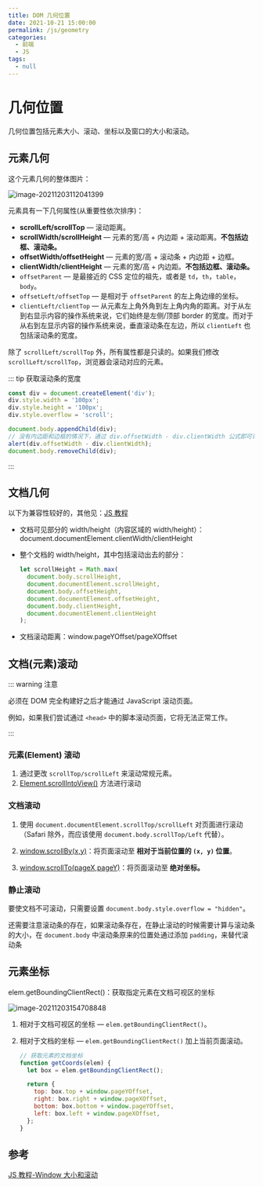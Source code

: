```yaml
---
title: DOM 几何位置
date: 2021-10-21 15:00:00
permalink: /js/geometry
categories:
  - 前端
  - JS
tags:
  - null
---
```


# 几何位置

几何位置包括元素大小、滚动、坐标以及窗口的大小和滚动。

## 元素几何

这个元素几何的整体图片：

![image-20211203112041399](/img/62.png)

元素具有一下几何属性(从重要性依次排序)：

- **scrollLeft/scrollTop** — 滚动距离。
- **scrollWidth/scrollHeight** — 元素的宽/高 + 内边距 + 滚动距离。**不包括边框、滚动条。**
- **offsetWidth/offsetHeight** — 元素的宽/高 + 滚动条 + 内边距 + 边框。
- **clientWidth/clientHeight** — 元素的宽/高 + 内边距。**不包括边框、滚动条。**
- `offsetParent` — 是最接近的 CSS 定位的祖先，或者是 `td`，`th`，`table`，`body`。
- `offsetLeft/offsetTop` — 是相对于 `offsetParent` 的左上角边缘的坐标。
- `clientLeft/clientTop` — 从元素左上角外角到左上角内角的距离。对于从左到右显示内容的操作系统来说，它们始终是左侧/顶部 border 的宽度。而对于从右到左显示内容的操作系统来说，垂直滚动条在左边，所以 `clientLeft` 也包括滚动条的宽度。

除了 `scrollLeft/scrollTop` 外，所有属性都是只读的。如果我们修改 `scrollLeft/scrollTop`，浏览器会滚动对应的元素。

::: tip 获取滚动条的宽度

```js
const div = document.createElement('div');
div.style.width = '100px';
div.style.height = '100px';
div.style.overflow = 'scroll';

document.body.appendChild(div);
// 没有内边距和边框的情况下，通过 div.offsetWidth - div.clientWidth 公式即可计算出
alert(div.offsetWidth - div.clientWidth);
document.body.removeChild(div);
```

:::

## 文档几何

以下为兼容性较好的，其他见：[JS 教程](https://zh.javascript.info/size-and-scroll-window)

- 文档可见部分的 width/height（内容区域的 width/height）：document.documentElement.clientWidth/clientHeight

- 整个文档的 width/height，其中包括滚动出去的部分：

  ```js
  let scrollHeight = Math.max(
    document.body.scrollHeight,
    document.documentElement.scrollHeight,
    document.body.offsetHeight,
    document.documentElement.offsetHeight,
    document.body.clientHeight,
    document.documentElement.clientHeight
  );
  ```

- 文档滚动距离：window.pageYOffset/pageXOffset

## 文档(元素)滚动

::: warning 注意

必须在 DOM 完全构建好之后才能通过 JavaScript 滚动页面。

例如，如果我们尝试通过 `<head>` 中的脚本滚动页面，它将无法正常工作。

:::

### 元素(Element) 滚动

1. 通过更改 `scrollTop/scrollLeft` 来滚动常规元素。
2. [Element.scrollIntoView()](https://developer.mozilla.org/zh-CN/docs/Web/API/Element/scrollIntoView) 方法进行滚动

### 文档滚动

1. 使用 `document.documentElement.scrollTop/scrollLeft` 对页面进行滚动（Safari 除外，而应该使用 `document.body.scrollTop/Left` 代替）。

2. [window.scrollBy(x,y)](https://developer.mozilla.org/zh/docs/Web/API/Window/scrollBy)：将页面滚动至 **相对于当前位置的 `(x, y)` 位置**。

3. [window.scrollTo(pageX,pageY)](https://developer.mozilla.org/zh/docs/Web/API/Window/scrollTo)：将页面滚动至 **绝对坐标。**

### 静止滚动

要使文档不可滚动，只需要设置 `document.body.style.overflow = "hidden"`。

还需要注意滚动条的存在，如果滚动条存在，在静止滚动的时候需要计算与滚动条的大小，在 `document.body` 中滚动条原来的位置处通过添加 `padding`，来替代滚动条

## 元素坐标

elem.getBoundingClientRect()：获取指定元素在文档可视区的坐标

![image-20211203154708848](/img/63.png)

1. 相对于文档可视区的坐标 — `elem.getBoundingClientRect()`。

2. 相对于文档的坐标 — `elem.getBoundingClientRect()` 加上当前页面滚动。

   ```js
   // 获取元素的文档坐标
   function getCoords(elem) {
     let box = elem.getBoundingClientRect();

     return {
       top: box.top + window.pageYOffset,
       right: box.right + window.pageXOffset,
       bottom: box.bottom + window.pageYOffset,
       left: box.left + window.pageXOffset,
     };
   }
   ```

## 参考

[JS 教程-Window 大小和滚动](https://zh.javascript.info/size-and-scroll-window)
